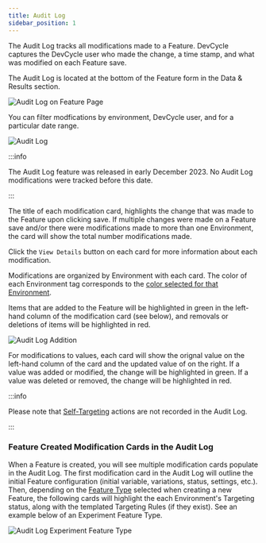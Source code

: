 ```yaml
---
title: Audit Log
sidebar_position: 1
---
```


The Audit Log tracks all modifications made to a Feature. DevCycle captures the DevCycle user who made the change, a time stamp, and what was modified on each Feature save.

The Audit Log is located at the bottom of the Feature form in the Data & Results section.

![Audit Log on Feature Page](/nov2023-audit-log-sidebar.png)

You can filter modfications by environment, DevCycle user, and for a particular date range.

![Audit Log](/nov2023-audit-log-summary.png)

:::info

The Audit Log feature was released in early December 2023. No Audit Log modifications were tracked before this date.

:::

The title of each modification card, highlights the change that was made to the Feature upon clicking save. If multiple changes were made on a Feature save and/or there were modifications made to more than one Environment, the card will show the total number modifications made.

Click the `View Details` button on each card for more information about each modification.

Modifications are organized by Environment with each card. The color of each Environment tag corresponds to the [color selected for that Environment](/essentials/environments#from-the-dashboard-1).

Items that are added to the Feature will be highlighted in green in the left-hand column of the modification card (see below), and removals or deletions of items will be highlighted in red.

![Audit Log Addition](/nov2023-audit-log-net-new-add.png)

For modifications to values, each card will show the orignal value on the left-hand column of the card and the updated value of on the right. If a value was added or modified, the change will be highlighted in green. If a value was deleted or removed, the change will be highlighted in red.

:::info

Please note that [Self-Targeting](/extras/advanced-targeting/self-targeting) actions are not recorded in the Audit Log.

:::

### Feature Created Modification Cards in the Audit Log

When a Feature is created, you will see multiple modification cards populate in the Audit Log. The first modification card in the Audit Log will outline the initial Feature configuration (initial variable, variations, status, settings, etc.). Then, depending on the [Feature Type](/introduction/core-concepts/feature-types) selected when creating a new Feature, the following cards will highlight the each Environment's Targeting status, along with the templated Targeting Rules (if they exist). See an example below of an Experiment Feature Type.

![Audit Log Experiment Feature Type](/nov2023-audit-log-experiment-feature-type.png)
